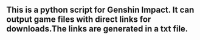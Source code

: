 ## This is a python script for Genshin Impact. It can output game files with direct links for downloads.The links are generated in a txt file.